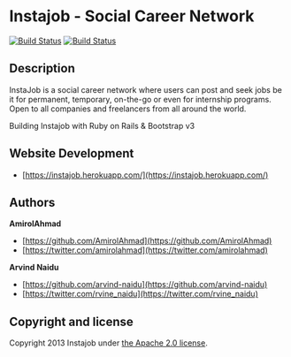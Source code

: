 Instajob - Social Career Network
=========

[![Build Status](https://travis-ci.org/Instajob/instajob.png?branch=master)](https://travis-ci.org/Instajob/instajob) [![Build Status](https://snap-ci.com/VPjro6wMOk3ly9CwmdNg5YsZWchXmmSS4If93uXVXKg/build_image)](https://snap-ci.com/projects/Instajob/instajob/build_history)

## Description

InstaJob is a social career network where users can post and seek jobs be it for permanent, temporary, on-the-go or even for internship programs. Open to all companies and freelancers from all around the world.

Building Instajob with Ruby on Rails & Bootstrap v3

## Website Development
+ [https://instajob.herokuapp.com/](https://instajob.herokuapp.com/)

## Authors

**AmirolAhmad**
+ [https://github.com/AmirolAhmad](https://github.com/AmirolAhmad)
+ [https://twitter.com/amirolahmad](https://twitter.com/amirolahmad)

**Arvind Naidu**
+ [https://github.com/arvind-naidu](https://github.com/arvind-naidu)
+ [https://twitter.com/rvine_naidu](https://twitter.com/rvine_naidu)

## Copyright and license

Copyright 2013 Instajob under [the Apache 2.0 license](LICENSE).
